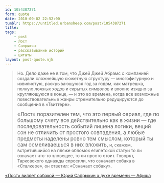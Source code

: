 ```yaml
---
id: 1054387271
form: quote
date: 2010-09-02 22:52:00
tumblr: https://untitled.urbansheep.com/post/1054387271
title: 
tags:
    - post
    - Лост
    - Сапрыкин
    - рассказывание историй
    - цитаты
layout: post-quote.njk
---
```


<blockquote>
<p>Но. Дело даже не в том, что Джей Джей Абрамс с компанией создали сложнейшую сюжетную структуру — многофигурную и извилистую, раскрывающуюся год за годом, как матрешка, полную ложных ходов и скрытых символов и вполне изящно за кругляющуюся в конце, — и это во времена, когда все возможные повествовательные жанры стремительно редуцируются до сообщения в «Твиттере».</p>

<p><big>«Лост» поразителен тем, что это первый сериал, где по большому счету все действительно как в жизни — где последовательность событий лишена логики, вещий сон не отличить от простого совпадения, а любые предметы наделены ровно тем смыслом, который ты сам осмеливаешься в них вложить,</big> и, скажем, встретившийся на пляже обломок египетской статуи то ли означает что-то зловещее, то ли просто стоит. Говорят, Тарковского однажды спросили, что означает собака в «Сталкере», он ответил: «Означает собаку».</p>
</blockquote>

<a href="http://www.afisha.ru/article/sapr_lost_end/">«Лост» виляет собакой — Юрий Сапрыкин о духе времени — Афиша</a>
